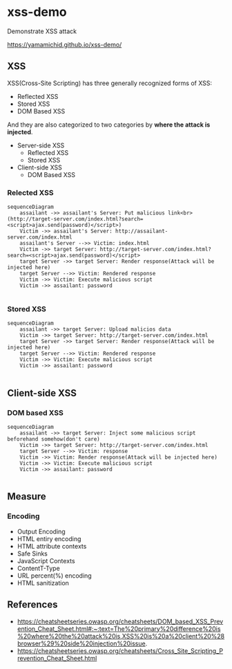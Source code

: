 # xss-demo
Demonstrate XSS attack

https://yamamichid.github.io/xss-demo/

## XSS
XSS(Cross-Site Scripting) has three generally recognized forms of XSS:
* Reflected XSS
* Stored XSS
* DOM Based XSS

And they are also categorized to two categories by **where the attack is injected**.
* Server-side XSS
  * Reflected XSS
  * Stored XSS
* Client-side XSS
  * DOM Based XSS

### Relected XSS
```mermaid
sequenceDiagram
    assailant ->> assailant's Server: Put malicious link<br>(http://target-server.com/index.html?search=<script>ajax.send(password)</script>)
    Victim ->> assailant's Server: http://assailant-server.com/index.html
    assailant's Server -->> Victim: index.html
    Victim ->> target Server: http://target-server.com/index.html?search=<script>ajax.send(password)</script>
    target Server ->> target Server: Render response(Attack will be injected here)
    target Server -->> Victim: Rendered response
    Victim ->> Victim: Execute malicious script
    Victim ->> assailant: password
    
```

### Stored XSS
```mermaid
sequenceDiagram
    assailant ->> target Server: Upload malicios data
    Victim ->> target Server: http://target-server.com/index.html
    target Server ->> target Server: Render response(Attack will be injected here)
    target Server -->> Victim: Rendered response
    Victim ->> Victim: Execute malicious script
    Victim ->> assailant: password
    
```

## Client-side XSS
### DOM based XSS
```mermaid
sequenceDiagram
    assailant ->> target Server: Inject some malicious script beforehand somehow(don't care)
    Victim ->> target Server: http://target-server.com/index.html
    target Server -->> Victim: response
    Victim ->> Victim: Render response(Attack will be injected here)
    Victim ->> Victim: Execute malicious script
    Victim ->> assailant: password
    
```

## Measure
### Encoding
* Output Encoding
 * HTML entiry encoding
 * HTML attribute contexts
  * Safe Sinks
 * JavaScript Contexts
  * ContentT-Type
 * URL percent(%) encoding
 * HTML sanitization


## References
* https://cheatsheetseries.owasp.org/cheatsheets/DOM_based_XSS_Prevention_Cheat_Sheet.html#:~:text=The%20primary%20difference%20is%20where%20the%20attack%20is,XSS%20is%20a%20client%20%28browser%29%20side%20injection%20issue.
* https://cheatsheetseries.owasp.org/cheatsheets/Cross_Site_Scripting_Prevention_Cheat_Sheet.html
